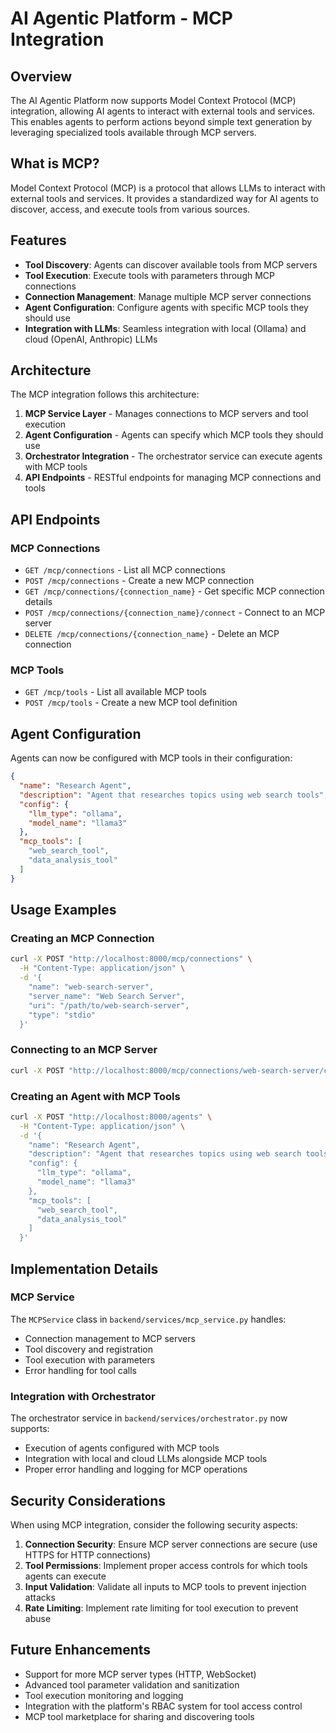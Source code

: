 # AI Agentic Platform - MCP Integration

## Overview

The AI Agentic Platform now supports Model Context Protocol (MCP) integration, allowing AI agents to interact with external tools and services. This enables agents to perform actions beyond simple text generation by leveraging specialized tools available through MCP servers.

## What is MCP?

Model Context Protocol (MCP) is a protocol that allows LLMs to interact with external tools and services. It provides a standardized way for AI agents to discover, access, and execute tools from various sources.

## Features

- **Tool Discovery**: Agents can discover available tools from MCP servers
- **Tool Execution**: Execute tools with parameters through MCP connections
- **Connection Management**: Manage multiple MCP server connections
- **Agent Configuration**: Configure agents with specific MCP tools they should use
- **Integration with LLMs**: Seamless integration with local (Ollama) and cloud (OpenAI, Anthropic) LLMs

## Architecture

The MCP integration follows this architecture:

1. **MCP Service Layer** - Manages connections to MCP servers and tool execution
2. **Agent Configuration** - Agents can specify which MCP tools they should use
3. **Orchestrator Integration** - The orchestrator service can execute agents with MCP tools
4. **API Endpoints** - RESTful endpoints for managing MCP connections and tools

## API Endpoints

### MCP Connections

- `GET /mcp/connections` - List all MCP connections
- `POST /mcp/connections` - Create a new MCP connection
- `GET /mcp/connections/{connection_name}` - Get specific MCP connection details
- `POST /mcp/connections/{connection_name}/connect` - Connect to an MCP server
- `DELETE /mcp/connections/{connection_name}` - Delete an MCP connection

### MCP Tools

- `GET /mcp/tools` - List all available MCP tools
- `POST /mcp/tools` - Create a new MCP tool definition

## Agent Configuration

Agents can now be configured with MCP tools in their configuration:

```json
{
  "name": "Research Agent",
  "description": "Agent that researches topics using web search tools",
  "config": {
    "llm_type": "ollama",
    "model_name": "llama3"
  },
  "mcp_tools": [
    "web_search_tool",
    "data_analysis_tool"
  ]
}
```

## Usage Examples

### Creating an MCP Connection

```bash
curl -X POST "http://localhost:8000/mcp/connections" \
  -H "Content-Type: application/json" \
  -d '{
    "name": "web-search-server",
    "server_name": "Web Search Server",
    "uri": "/path/to/web-search-server",
    "type": "stdio"
  }'
```

### Connecting to an MCP Server

```bash
curl -X POST "http://localhost:8000/mcp/connections/web-search-server/connect"
```

### Creating an Agent with MCP Tools

```bash
curl -X POST "http://localhost:8000/agents" \
  -H "Content-Type: application/json" \
  -d '{
    "name": "Research Agent",
    "description": "Agent that researches topics using web search tools",
    "config": {
      "llm_type": "ollama",
      "model_name": "llama3"
    },
    "mcp_tools": [
      "web_search_tool",
      "data_analysis_tool"
    ]
  }'
```

## Implementation Details

### MCP Service

The `MCPService` class in `backend/services/mcp_service.py` handles:

- Connection management to MCP servers
- Tool discovery and registration
- Tool execution with parameters
- Error handling for tool calls

### Integration with Orchestrator

The orchestrator service in `backend/services/orchestrator.py` now supports:

- Execution of agents configured with MCP tools
- Integration with local and cloud LLMs alongside MCP tools
- Proper error handling and logging for MCP operations

## Security Considerations

When using MCP integration, consider the following security aspects:

1. **Connection Security**: Ensure MCP server connections are secure (use HTTPS for HTTP connections)
2. **Tool Permissions**: Implement proper access controls for which tools agents can execute
3. **Input Validation**: Validate all inputs to MCP tools to prevent injection attacks
4. **Rate Limiting**: Implement rate limiting for tool execution to prevent abuse

## Future Enhancements

- Support for more MCP server types (HTTP, WebSocket)
- Advanced tool parameter validation and sanitization
- Tool execution monitoring and logging
- Integration with the platform's RBAC system for tool access control
- MCP tool marketplace for sharing and discovering tools